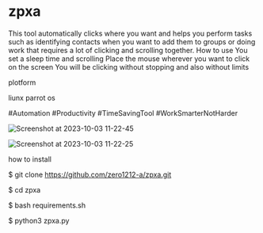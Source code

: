# zpxa

This tool automatically clicks where you want and helps you perform tasks such as identifying contacts when you want to add them to groups or doing work that requires a lot of clicking and scrolling together.
How to use
You set a sleep time
and scrolling
Place the mouse wherever you want to click on the screen
You will be clicking without stopping and also without limits


plotform

liunx
parrot os



#Automation #Productivity #TimeSavingTool #WorkSmarterNotHarder




![Screenshot at 2023-10-03 11-22-45](https://github.com/zero1212-a/zpxa/assets/118191591/00b7ce30-8e21-4969-b01a-561ca612c28c)

![Screenshot at 2023-10-03 11-22-25](https://github.com/zero1212-a/zpxa/assets/118191591/31122f92-e328-4432-8cd3-d97043ec2404)



how to install 


$ git clone https://github.com/zero1212-a/zpxa.git

$ cd zpxa

$ bash requirements.sh

$ python3 zpxa.py









